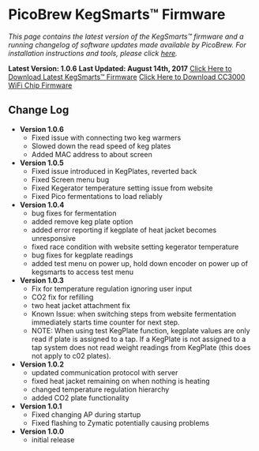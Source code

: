 # PicoBrew KegSmarts™ Firmware

*This page contains the latest version of the KegSmarts™ firmware and a running changelog of software updates made available by PicoBrew. For installation instructions and tools, please click [here](Firmware-Installation.md).*

**Latest Version: 1.0.6**
**Last Updated: August 14th, 2017**
[Click Here to Download Latest KegSmarts™ Firmware](KegSmarts_1_0_6.zip)
[Click Here to Download CC3000 WiFi Chip Firmware](../common/WiFiPatch.zip)

## Change Log

* **Version 1.0.6**
    * Fixed issue with connecting two keg warmers
    * Slowed down the read speed of keg plates
    * Added MAC address to about screen
* **Version 1.0.5**
    * Fixed issue introduced in KegPlates, reverted back
    * Fixed Screen menu bug
    * Fixed Kegerator temperature setting issue from website
    * Fixed Pico fermentations to load reliably
* **Version 1.0.4**
    * bug fixes for fermentation
    * added remove keg plate option
    * added error reporting if kegplate of heat jacket becomes unresponsive
    * fixed race condition with website setting kegerator temperature
    * bug fixes for kegplate readings
    * added test menu on power up, hold down encoder on power up of kegsmarts to access test menu
* **Version 1.0.3**
    * Fix for temperature regulation ignoring user input
    * CO2 fix for refilling
    * two heat jacket attachment fix
    * Known Issue: when switching steps from website fermentation immediately starts time counter for next step.
    * NOTE: When using test KegPlate function, kegplate values are only read if plate is assigned to a tap. If a KegPlate is not assigned to a tap system does not read weight readings from KegPlate (this does not apply to c02 plates).
* **Version 1.0.2**
    * updated communication protocol with server
    * fixed heat jacket remaining on when nothing is heating
    * changed temperature regulation hierarchy
    * added CO2 plate functionality
* **Version 1.0.1**
    * Fixed changing AP during startup
    * Fixed flashing to Zymatic potentially causing problems
* **Version 1.0.0**
    * initial release
